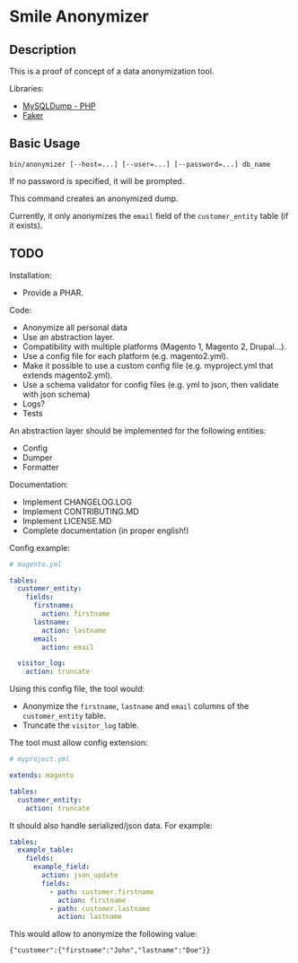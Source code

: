 # Smile Anonymizer

## Description

This is a proof of concept of a data anonymization tool.

Libraries:

- [MySQLDump - PHP](https://github.com/ifsnop/mysqldump-php)
- [Faker](https://github.com/fzaninotto/faker)

## Basic Usage

```
bin/anonymizer [--host=...] [--user=...] [--password=...] db_name
```

If no password is specified, it will be prompted.

This command creates an anonymized dump.

Currently, it only anonymizes the `email` field of the `customer_entity` table (if it exists).

## TODO

Installation:

- Provide a PHAR.

Code:

- Anonymize all personal data
- Use an abstraction layer.
- Compatibility with multiple platforms (Magento 1, Magento 2, Drupal...).
- Use a config file for each platform (e.g. magento2.yml).
- Make it possible to use a custom config file (e.g. myproject.yml that extends magento2.yml).
- Use a schema validator for config files (e.g. yml to json, then validate with json schema)
- Logs?
- Tests

An abstraction layer should be implemented for the following entities:

- Config
- Dumper
- Formatter

Documentation:

- Implement CHANGELOG.LOG
- Implement CONTRIBUTING.MD
- Implement LICENSE.MD
- Complete documentation (in proper english!)

Config example:

```yml
# magento.yml

tables:
  customer_entity:
    fields:
      firstname:
        action: firstname
      lastname:
        action: lastname
      email:
        action: email

  visitor_log:
    action: truncate
```

Using this config file, the tool would:

- Anonymize the `firstname`, `lastname` and `email` columns of the `customer_entity` table.
- Truncate the `visitor_log` table.

The tool must allow config extension:

```yml
# myproject.yml

extends: magento

tables:
  customer_entity:
    action: truncate
```

It should also handle serialized/json data.
For example:

```yml
tables:
  example_table:
    fields:
      example_field:
        action: json_update
        fields:
          - path: customer.firstname
            action: firstname
          - path: customer.lastname
            action: lastname
```

This would allow to anonymize the following value:

`{"customer":{"firstname":"John","lastname":"Doe"}}`
